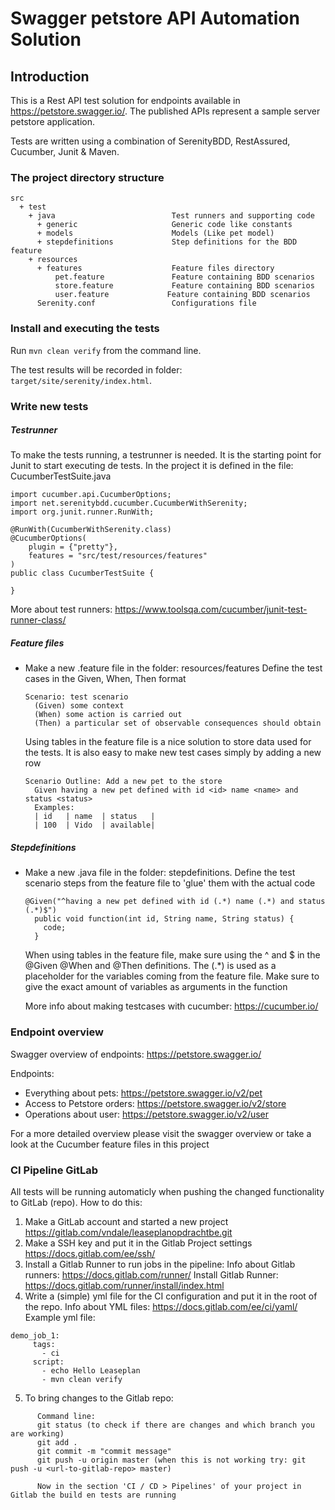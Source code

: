 # Swagger petstore API Automation Solution

## Introduction

This is a Rest API test solution for endpoints available in https://petstore.swagger.io/. The published APIs represent a sample server petstore application.

Tests are written using a combination of SerenityBDD, RestAssured, Cucumber, Junit & Maven.

### The project directory structure

```Gherkin
src
  + test
    + java                          Test runners and supporting code
      + generic                     Generic code like constants
      + models                      Models (Like pet model)
      + stepdefinitions             Step definitions for the BDD feature
    + resources
      + features                    Feature files directory
          pet.feature               Feature containing BDD scenarios
          store.feature             Feature containing BDD scenarios
          user.feature             Feature containing BDD scenarios
      Serenity.conf                 Configurations file

```
### Install and executing the tests

Run `mvn clean verify` from the command line.

The test results will be recorded in folder: `target/site/serenity/index.html`.

### Write new tests

##### Testrunner
To make the tests running, a testrunner is needed. It is the starting point for Junit to start executing de tests. 
In the project it is defined in the file: CucumberTestSuite.java

```Gherkin
import cucumber.api.CucumberOptions;
import net.serenitybdd.cucumber.CucumberWithSerenity;
import org.junit.runner.RunWith;

@RunWith(CucumberWithSerenity.class)
@CucumberOptions(
    plugin = {"pretty"},
    features = "src/test/resources/features"
)
public class CucumberTestSuite {

}
```
More about test runners: https://www.toolsqa.com/cucumber/junit-test-runner-class/

##### Feature files
- Make a new .feature file in the folder: resources/features
  Define the test cases in the Given, When, Then format
  
  ```Gherkin
  Scenario: test scenario
    (Given) some context
    (When) some action is carried out
    (Then) a particular set of observable consequences should obtain
  ```
  Using tables in the feature file is a nice solution to store data used for the tests.
  It is also easy to make new test cases simply by adding a new row

  ```Gherkin 
  Scenario Outline: Add a new pet to the store
    Given having a new pet defined with id <id> name <name> and status <status>
    Examples:
    | id   | name  | status   |
    | 100  | Vido  | available|
  ```
##### Stepdefinitions
- Make a new .java file in the folder: stepdefinitions.
  Define the test scenario steps from the feature file to 'glue' them with the actual code

  ```Gherkin
  @Given("^having a new pet defined with id (.*) name (.*) and status (.*)$") 
    public void function(int id, String name, String status) {
      code;
    }
  ```

  When using tables in the feature file, make sure using the ^ and $ in the @Given @When and @Then definitions.
  The (.*) is used as a placeholder for the variables coming from the feature file.
  Make sure to give the exact amount of variables as arguments in the function

  More info about making testcases with cucumber: https://cucumber.io/

### Endpoint overview 

Swagger overview of endpoints: https://petstore.swagger.io/

Endpoints:
- Everything about pets: https://petstore.swagger.io/v2/pet
- Access to Petstore orders: https://petstore.swagger.io/v2/store
- Operations about user: https://petstore.swagger.io/v2/user

For a more detailed overview please visit the swagger overview or take a look at the Cucumber feature files in this project

### CI Pipeline GitLab

All tests will be running automaticly when pushing the changed functionality to GitLab (repo).
How to do this:

1) Make a GitLab account and started a new project https://gitlab.com/vndale/leaseplanopdrachtbe.git
2) Make a SSH key and put it in the Gitlab Project settings https://docs.gitlab.com/ee/ssh/
3) Install a Gitlab Runner to run jobs in the pipeline: 
      Info about Gitlab runners: https://docs.gitlab.com/runner/
      Install Gitlab Runner: https://docs.gitlab.com/runner/install/index.html
4) Write a (simple) yml file for the CI configuration and put it in the root of the repo.
      Info about YML files: https://docs.gitlab.com/ee/ci/yaml/
Example yml file:
```Gherkin
demo_job_1:
     tags:
       - ci
     script:
       - echo Hello Leaseplan
       - mvn clean verify
```
5) To bring changes to the Gitlab repo:
```Gherkin
      Command line:
      git status (to check if there are changes and which branch you are working)
      git add .
      git commit -m "commit message"
      git push -u origin master (when this is not working try: git push -u <url-to-gitlab-repo> master)

      Now in the section 'CI / CD > Pipelines' of your project in Gitlab the build en tests are running
```

```
